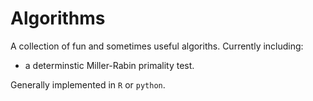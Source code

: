 # Algorithms

A collection of fun and sometimes useful algoriths. Currently including:

- a determinstic Miller-Rabin primality test.

Generally implemented in `R` or `python`.